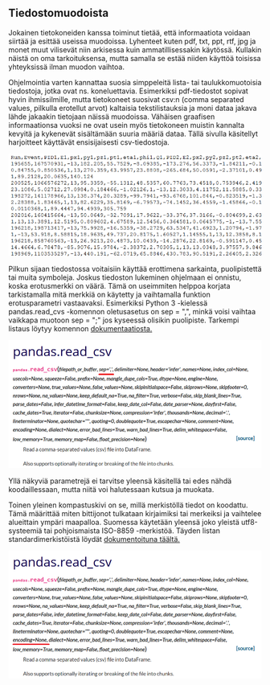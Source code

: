 ## Tiedostomuodoista

Jokainen tietokoneiden kanssa toiminut tietää, että informaatiota voidaan siirtää ja esittää useissa muodoissa. Lyhenteet kuten pdf, txt, ppt, rtf, jpg ja monet muut vilisevät niin arkisessa kuin ammatillisessakin käytössä. Kullakin näistä on oma tarkoituksensa, mutta samalla se estää niiden käyttöä toisissa yhteyksissä ilman muodon vaihtoa.

Ohjelmointia varten kannattaa suosia simppeleitä lista- tai taulukkomuotoisia tiedostoja, jotka ovat ns. koneluettavia. Esimerkiksi pdf-tiedostot sopivat hyvin ihmissilmille, mutta tietokoneet suosivat csv:n (comma separated values, pilkulla erotellut arvot) kaltaisia tekstilistauksia ja moni dataa jakava lähde jakaakin tietojaan näissä muodoissa. Vähäisen graafisen informaationsa vuoksi ne ovat usein myös tietokoneen muistin kannalta kevyitä ja kykenevät sisältämään suuria määriä dataa. Tällä sivulla käsitellyt harjoitteet käyttävät ensisijaisesti csv-tiedostoja.

![sotku](/assets/img/csvMess.png)

Pilkun sijaan tiedostossa voitaisiin käyttää erottimena sarkainta, puolipistettä tai muita symboleja. Joskus tiedoston lukeminen ohjelmaan ei onnistu, koska erotusmerkki on väärä. Tämä on useimmiten helppoa korjata tarkistamalla mitä merkkiä on käytetty ja vaihtamalla funktion erotusparametri vastaavaksi. Esimerkiksi Python 3 -kielessä pandas.read_cvs -komennon oletusasetus on sep = ",", minkä voisi vaihtaa vaikkapa muotoon sep = ";" jos kyseessä olisikin puolipiste. Tarkempi listaus löytyy komennon [dokumentaatiosta.](https://pandas.pydata.org/pandas-docs/stable/reference/api/pandas.read_csv.html)

![read](/assets/img/csvRead.png)

Yllä näkyviä parametrejä ei tarvitse yleensä käsitellä tai edes nähdä koodaillessaan, mutta niitä voi halutessaan kutsua ja muokata.

Toinen yleinen kompastuskivi on se, millä merkistöllä tiedot on koodattu. Tämä määrittää miten bittijonot tulkataan kirjaimiksi tai merkeiksi ja vaihtelee alueittain ympäri maapalloa. Suomessa käytetään yleensä joko yleistä utf8-systeemiä tai pohjoismaista ISO-8859 -merkistöä. Täyden listan standardimerkistöistä löydät [dokumentoituna täältä.](https://docs.python.org/3/library/codecs.html#standard-encodings)

![encode](/assets/img/csvEncode.png)

